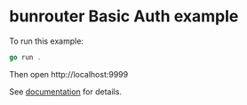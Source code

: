 # bunrouter Basic Auth example

To run this example:

```go
go run .
```

Then open http://localhost:9999

See [documentation](https://bunrouter.uptrace.dev/) for details.
